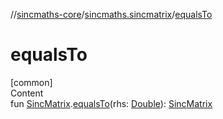 //[sincmaths-core](../../index.md)/[sincmaths.sincmatrix](index.md)/[equalsTo](equals-to.md)



# equalsTo  
[common]  
Content  
fun [SincMatrix](../sincmaths/-sinc-matrix/index.md).[equalsTo](equals-to.md)(rhs: [Double](https://kotlinlang.org/api/latest/jvm/stdlib/kotlin/-double/index.html)): [SincMatrix](../sincmaths/-sinc-matrix/index.md)  



